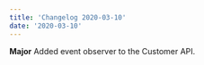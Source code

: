 ```yaml
---
title: 'Changelog 2020-03-10'
date: '2020-03-10'
---
```

**Major** Added event observer to the Customer API.
